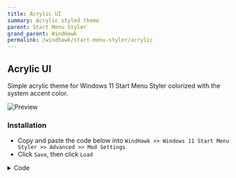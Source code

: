 ```yaml
---
title: Acrylic UI
summary: Acrylic styled theme
parent: Start Menu Styler
grand_parent: WindHawk
permalink: /windhawk/start-menu-styler/acrylic
---
```



## Acrylic UI
Simple acrylic theme for Windows 11 Start Menu Styler colorized with the system accent color.

![Preview](https://raw.githubusercontent.com/The-Back-Room/The-Back-Room.github.io/refs/heads/main/docs/assets/images/previews/start-menu-styler/acrylic.bmp)

### Installation

- Copy and paste the code below into `WindHawk >> Windows 11 Start Menu Styler >> Advanced >> Mod Settings`
- Click `Save`, then click `Load`

<details>
<summary>Code</summary>
<code class="language=json">
{
  "controlStyles[0].target": "Windows.UI.Xaml.Controls.Button#CloseAllAppsButton",
  "controlStyles[0].styles[0]": "CornerRadius = 2",
  "controlStyles[1].target": "Windows.UI.Xaml.Controls.Button#ShowAllAppsButton",
  "controlStyles[1].styles[0]": "Background := <AcrylicBrush TintColor=\"{ThemeResource SystemAccentColorDark2}\" TintOpacity=\"0.4\" FallbackColor=\"{ThemeResource SystemAccentColorDark2}\" />",
  "controlStyles[2].target": "Windows.UI.Xaml.Controls.GridViewItem",
  "controlStyles[2].styles[0]": "Margin = 0",
  "disableNewStartMenuLayout": 1,
  "controlStyles[0].styles[1]": "Background := <AcrylicBrush TintColor=\"{ThemeResource SystemAccentColorDark2}\" TintOpacity=\"0.4\" FallbackColor=\"{ThemeResource SystemAccentColorDark2}\" />",
  "controlStyles[1].styles[1]": "CornerRadius = 2",
  "controlStyles[3].target": "Windows.UI.Xaml.Controls.SemanticZoom#ZoomControl",
  "controlStyles[3].styles[0]": "IsZoomOutButtonEnabled = True",
  "controlStyles[4].target": "Windows.UI.Xaml.Controls.Button#ZoomOutButton",
  "controlStyles[4].styles[0]": "Width = 18",
  "controlStyles[4].styles[1]": "Height = 18",
  "controlStyles[5].target": "Windows.UI.Xaml.Controls.Button#ZoomOutButton > Windows.UI.Xaml.Controls.ContentPresenter#ContentPresenter > Windows.UI.Xaml.Controls.TextBlock",
  "controlStyles[5].styles[0]": "Text = ",
  "controlStyles[5].styles[1]": "FontSize = 18",
  "controlStyles[6].target": "Border#AcrylicBorder",
  "controlStyles[7].target": "Border#AppBorder",
  "controlStyles[6].styles[0]": "Background := <AcrylicBrush TintColor=\"{ThemeResource SystemAccentColor}\" TintOpacity=\"0.4\" FallbackColor=\"{ThemeResource SystemAccentColor}\" />",
  "controlStyles[7].styles[0]": "Background := <AcrylicBrush TintColor=\"{ThemeResource SystemAccentColor}\" TintOpacity=\"0.4\" FallbackColor=\"{ThemeResource SystemAccentColor}\" />",
  "controlStyles[6].styles[1]": "CornerRadius = 2",
  "controlStyles[7].styles[1]": "CornerRadius = 2",
  "controlStyles[8].target": "StartDocked.SearchBoxToggleButton",
  "controlStyles[8].styles[0]": "Background := <AcrylicBrush TintColor=\"{ThemeResource SystemAccentColorDark3}\" TintOpacity=\"0.4\" FallbackColor=\"{ThemeResource SystemAccentColorDark3}\" />",
  "controlStyles[8].styles[1]": "CornerRadius = 2",
  "controlStyles[8].styles[2]": "BorderThickness = 1",
  "controlStyles[8].styles[3]": "BorderBrush := <AcrylicBrush TintColor=\"{ThemeResource SystemAccentColorLight3}\" TintOpacity=\"0.4\" FallbackColor=\"{ThemeResource SystemAccentColorLight3}\" />",
  "controlStyles[9].target": "Border#TaskbarSearchBackground",
  "controlStyles[9].styles[0]": "Background := <AcrylicBrush TintColor=\"{ThemeResource SystemAccentColorDark3}\" TintOpacity=\"0.4\" FallbackColor=\"{ThemeResource SystemAccentColorDark3}\" />",
  "controlStyles[9].styles[1]": "CornerRadius = 2",
  "controlStyles[9].styles[2]": "BorderThickness = 1",
  "controlStyles[9].styles[3]": "BorderBrush := <AcrylicBrush TintColor=\"{ThemeResource SystemAccentColorLight3}\" TintOpacity=\"0.4\" FallbackColor=\"{ThemeResource SystemAccentColorLight3}\" />",
  "controlStyles[10].target": "StartDocked.SearchBoxToggleButton#StartMenuSearchBox > Grid > Border#BorderElement",
  "controlStyles[10].styles[0]": "Background := <AcrylicBrush TintColor=\"{ThemeResource SystemAccentColorDark3}\" TintOpacity=\"0.4\" FallbackColor=\"{ThemeResource SystemAccentColorDark3}\" />",
  "controlStyles[10].styles[1]": "CornerRadius = 2",
  "controlStyles[10].styles[2]": "BorderThickness = 1",
  "controlStyles[10].styles[3]": "BorderBrush := <AcrylicBrush TintColor=\"{ThemeResource SystemAccentColorLight3}\" TintOpacity=\"0.4\" FallbackColor=\"{ThemeResource SystemAccentColorLight3}\" />",
  "webContentStyles[0].target": "#qfPreviewPane",
  "controlStyles[11].target": "Windows.UI.Xaml.Controls.Grid#SearchBoxOnTaskbarGleamContainer",
  "controlStyles[11].styles[0]": "ConrerRadius = 2",
  "controlStyles[12].target": "Windows.UI.Xaml.Controls.Grid#MainContent",
  "controlStyles[12].styles[0]": "ConrerRadius = 2",
  "controlStyles[12].styles[1]": "Background := <AcrylicBrush TintColor=\"{ThemeResource SystemAccentColor}\" TintOpacity=\"0.4\" FallbackColor=\"{ThemeResource SystemAccentColor}\" />",
  "webContentStyles[0].styles[0]": "min-width: 300px !important",
  "controlStyles[13].target": "Windows.UI.Xaml.Controls.Grid#TopLevelSuggestionsListHeader",
  "controlStyles[13].styles[0]": "Visibility = 0",
  "controlStyles[14].target": "Windows.UI.Xaml.Controls.Grid#NoTopLevelSuggestionsText",
  "controlStyles[15].target": "Windows.UI.Xaml.Controls.Grid#TopLevelSuggestionsContainer",
  "controlStyles[16].target": "Windows.UI.Xaml.Controls.Grid#ShowMoreSuggestions",
  "controlStyles[17].target": "StartMenu.PinnedList",
  "controlStyles[17].styles[0]": "Height = 504",
  "controlStyles[14].styles[0]": "Visibility = 0",
  "controlStyles[15].styles[0]": "Visibility = 0",
  "controlStyles[16].styles[0]": "Visibility = 0",
  "theme": "",
  "controlStyles[18].target": "Grid#AllAppsRoot",
  "controlStyles[18].styles[0]": "Background := <AcrylicBrush TintColor=\"{ThemeResource SystemAccentColorDark2}\" TintOpacity=\"0.4\" FallbackColor=\"{ThemeResource SystemAccentColorDark2}\" />",
  "controlStyles[18].styles[1]": "CornerRadius = 2",
  "controlStyles[19].target": "Border#AcrylicOverlay",
  "controlStyles[19].styles[0]": "Background := <AcrylicBrush TintColor=\"{ThemeResource SystemAccentColor}\" TintOpacity=\"0.4\" FallbackColor=\"{ThemeResource SystemAccentColor}\" />",
  "controlStyles[19].styles[1]": "CornerRadius = 2"
}
</code>
</details>